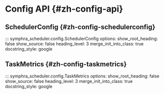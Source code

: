 # Config API {#zh-config-api}

## SchedulerConfig {#zh-config-schedulerconfig}

::: symphra_scheduler.config.SchedulerConfig
    options:
      show_root_heading: false
      show_source: false
      heading_level: 3
      merge_init_into_class: true
      docstring_style: google

## TaskMetrics {#zh-config-taskmetrics}

::: symphra_scheduler.config.TaskMetrics
    options:
      show_root_heading: false
      show_source: false
      heading_level: 3
      merge_init_into_class: true
      docstring_style: google